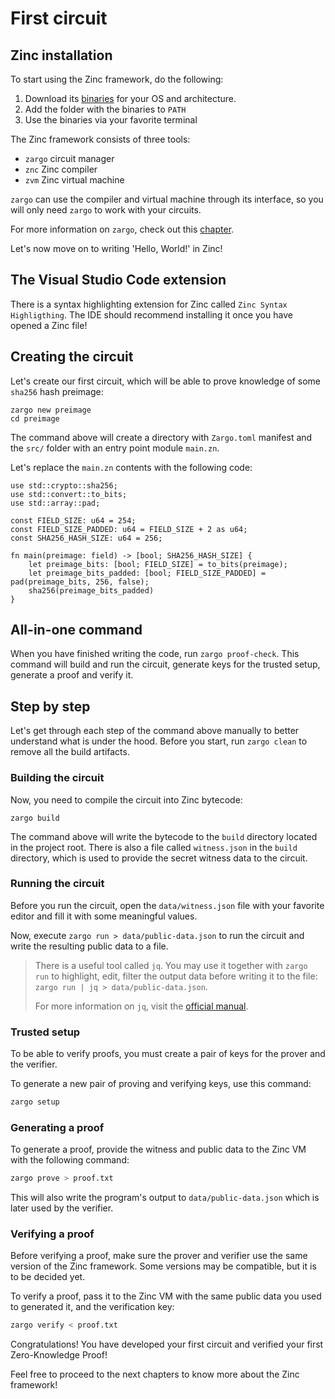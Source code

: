 # First circuit

## Zinc installation

To start using the Zinc framework, do the following:

1. Download its [binaries](https://github.com/matter-labs/zinc/releases) for your OS and architecture.
2. Add the folder with the binaries to `PATH`
3. Use the binaries via your favorite terminal

The Zinc framework consists of three tools:

- `zargo` circuit manager
- `znc` Zinc compiler
- `zvm` Zinc virtual machine

`zargo` can use the compiler and virtual machine through its interface,
so you will only need `zargo` to work with your circuits.

For more information on `zargo`, check out this [chapter](../09-zargo-circuit-manager/00-overview.md).

Let's now move on to writing 'Hello, World!' in Zinc!

## The Visual Studio Code extension

There is a syntax highlighting extension for Zinc called `Zinc Syntax Highligthing`.
The IDE should recommend installing it once you have opened a Zinc file!

## Creating the circuit

Let's create our first circuit, which will be able to prove knowledge of
some `sha256` hash preimage:

```
zargo new preimage
cd preimage
```

The command above will create a directory with `Zargo.toml` manifest and the `src/`
folder with an entry point module `main.zn`.

Let's replace the `main.zn` contents with the following code:

```rust,no_run,noplaypen
use std::crypto::sha256;
use std::convert::to_bits;
use std::array::pad;

const FIELD_SIZE: u64 = 254;
const FIELD_SIZE_PADDED: u64 = FIELD_SIZE + 2 as u64;
const SHA256_HASH_SIZE: u64 = 256;

fn main(preimage: field) -> [bool; SHA256_HASH_SIZE] {
    let preimage_bits: [bool; FIELD_SIZE] = to_bits(preimage);
    let preimage_bits_padded: [bool; FIELD_SIZE_PADDED] = pad(preimage_bits, 256, false);
    sha256(preimage_bits_padded)
}
```

## All-in-one command

When you have finished writing the code, run `zargo proof-check`. This command
will build and run the circuit, generate keys for the trusted setup, generate a proof
and verify it.

## Step by step

Let's get through each step of the command above manually to better understand
what is under the hood. Before you start, run `zargo clean` to remove all the
build artifacts.

### Building the circuit

Now, you need to compile the circuit into Zinc bytecode:

`zargo build`

The command above will write the bytecode to the `build` directory located in
the project root. There is also a file called `witness.json` in the
`build` directory, which is used to provide the secret witness data to the circuit.

### Running the circuit

Before you run the circuit, open the `data/witness.json` file with
your favorite editor and fill it with some meaningful values.

Now, execute `zargo run > data/public-data.json` to run the circuit and
write the resulting public data to a file.

> There is a useful tool called `jq`. You may use it together with `zargo run`
> to highlight, edit, filter the output data before writing it to the file:
> `zargo run | jq > data/public-data.json`.
> 
> For more information on `jq`, visit the [official manual](https://stedolan.github.io/jq/manual/).

### Trusted setup

To be able to verify proofs, you must create a pair of keys for the prover and
the verifier.

To generate a new pair of proving and verifying keys, use this command:

```bash
zargo setup
```

### Generating a proof

To generate a proof, provide the witness and public data to the Zinc VM with
the following command:

```bash
zargo prove > proof.txt
```

This will also write the program's output to `data/public-data.json` which is later
used by the verifier.

### Verifying a proof

Before verifying a proof, make sure the prover and verifier use the same
version of the Zinc framework.
Some versions may be compatible, but it is to be decided yet.

To verify a proof, pass it to the Zinc VM with the same public data you used to
generated it, and the verification key:

```bash
zargo verify < proof.txt
```

Congratulations! You have developed your first circuit and verified your first
Zero-Knowledge Proof!

Feel free to proceed to the next chapters to know more about the Zinc framework!
